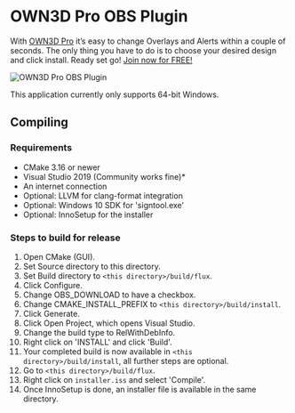 # OWN3D Pro OBS Plugin

With [OWN3D Pro](https://own3d.pro/) it’s easy to change Overlays and Alerts within a couple of seconds. The only thing you have to do is to choose your desired design and click install. Ready set go! [Join now for FREE!](https://own3d.pro/dashboard)

![OWN3D Pro OBS Plugin](https://assets.cdn.own3d.tv/production/uploads/chrome_2020-09-10_13-57-31.png)

This application currently only supports 64-bit Windows.

## Compiling

### Requirements
* CMake 3.16 or newer
* Visual Studio 2019 (Community works fine)* 
* An internet connection
* Optional: LLVM for clang-format integration
* Optional: Windows 10 SDK for 'signtool.exe'
* Optional: InnoSetup for the installer

### Steps to build for release
1. Open CMake (GUI).
2. Set Source directory to this directory.
3. Set Build directory to `<this directory>/build/flux`.
4. Click Configure.
5. Change OBS_DOWNLOAD to have a checkbox.
6. Change CMAKE_INSTALL_PREFIX to `<this directory>/build/install`.
6. Click Generate.
7. Click Open Project, which opens Visual Studio.
8. Change the build type to RelWithDebInfo.
9. Right click on 'INSTALL' and click 'Build'.
10. Your completed build is now available in `<this directory>/build/install`, all further steps are optional.
11. Go to `<this directory>/build/flux`.
12. Right click on `installer.iss` and select 'Compile'.
13. Once InnoSetup is done, an installer file is available in the same directory.
